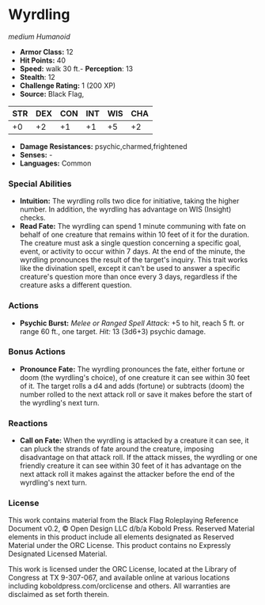 # Wyrdling

*medium* *Humanoid*

- **Armor Class:** 12
- **Hit Points:** 40 
- **Speed:** walk 30 ft.- **Perception**: 13
- **Stealth**: 12
- **Challenge Rating:** 1 (200 XP)
- **Source:** Black Flag,

| STR | DEX | CON | INT | WIS | CHA |
| --- | --- | --- | --- | --- | --- |
| +0 | +2 | +1 | +1 | +5 | +2 |

- **Damage Resistances:** psychic,charmed,frightened
- **Senses:** -
- **Languages:** Common

### Special Abilities

- **Intuition:** The wyrdling rolls two dice for initiative, taking the higher number. In addition, the wyrdling has advantage on WIS (Insight) checks.
- **Read Fate:** The wyrdling can spend 1 minute communing with fate on behalf of one creature that remains within 10 feet of it for the duration. The creature must ask a single question concerning a specific goal, event, or activity to occur within 7 days. At the end of the minute, the wyrdling pronounces the result of the target's inquiry. This trait works like the divination spell, except it can't be used to answer a specific creature's question more than once every 3 days, regardless if the creature asks a different question.

### Actions

- **Psychic Burst:** _Melee or Ranged Spell Attack:_ +5 to hit, reach 5 ft. or range 60 ft., one target. _Hit:_ 13 (3d6+3) psychic damage.

### Bonus Actions

- **Pronounce Fate:** The wyrdling pronounces the fate, either fortune or doom (the wyrdling's choice), of one creature it can see within 30 feet of it. The target rolls a d4 and adds (fortune) or subtracts (doom) the number rolled to the next attack roll or save it makes before the start of the wyrdling's next turn.

### Reactions

- **Call on Fate:** When the wyrdling is attacked by a creature it can see, it can pluck the strands of fate around the creature, imposing disadvantage on that attack roll. If the attack misses, the wyrdling or one friendly creature it can see within 30 feet of it has advantage on the next attack roll it makes against the attacker before the end of the wyrdling's next turn.


### License

This work contains material from the Black Flag Roleplaying Reference Document v0.2, © Open Design LLC d/b/a Kobold Press. Reserved Material elements in this product include all elements designated as Reserved Material under the ORC License. This product contains no Expressly Designated Licensed Material.

This work is licensed under the ORC License, located at the Library of Congress at TX 9-307-067, and available online at various locations including koboldpress.com/orclicense and others. All warranties are disclaimed as set forth therein.
